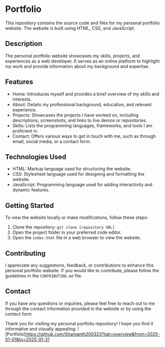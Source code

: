 # Portfolio

This repository contains the source code and files for my personal portfolio website. The website is built using HTML, CSS, and JavaScript.

## Description

The personal portfolio website showcases my skills, projects, and experiences as a web developer. It serves as an online platform to highlight my work and provide information about my background and expertise.

## Features

- Home: Introduces myself and provides a brief overview of my skills and interests.
- About: Details my professional background, education, and relevant experience.
- Projects: Showcases the projects I have worked on, including descriptions, screenshots, and links to live demos or repositories.
- Skills: Lists the programming languages, frameworks, and tools I am proficient in.
- Contact: Offers various ways to get in touch with me, such as through email, social media, or a contact form.

## Technologies Used

- HTML: Markup language used for structuring the website.
- CSS: Stylesheet language used for designing and formatting the website.
- JavaScript: Programming language used for adding interactivity and dynamic features.

## Getting Started

To view the website locally or make modifications, follow these steps:

1. Clone the repository: `git clone [repository URL]`
2. Open the project folder in your preferred code editor.
3. Open the `index.html` file in a web browser to view the website.

## Contributing

I appreciate any suggestions, feedback, or contributions to enhance this personal portfolio website. If you would like to contribute, please follow the guidelines in the `CONTRIBUTING.md` file.

## Contact

If you have any questions or inquiries, please feel free to reach out to me through the contact information provided in the website or by using the contact form.

Thank you for visiting my personal portfolio repository! I hope you find it informative and visually appealing.
![Portfolio]https://github.com/Shamanth200323?tab=overview&from=2025-01-01&to=2025-01-31

